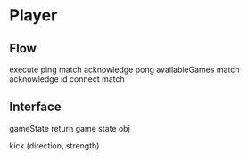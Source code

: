# Player


## Flow

execute
  ping match
    acknowledge pong
  availableGames match
    acknowledge id
  connect match


## Interface

gameState
  return game state obj

kick (direction, strength)
  
